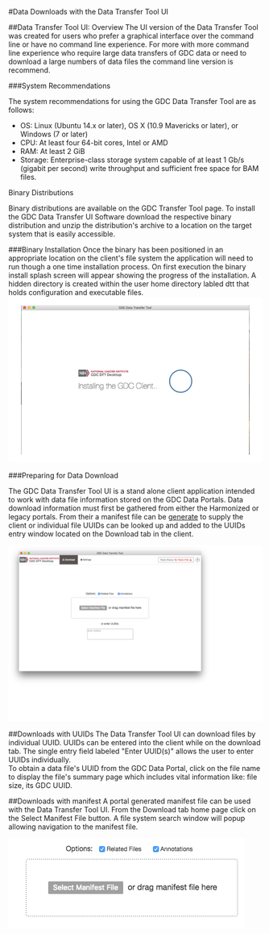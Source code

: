 #Data Downloads with the Data Transfer Tool UI

##Data Transfer Tool UI: Overview
The UI version of the Data Transfer Tool was created for users who prefer a graphical interface over the command line or have no command line experience.  For more with more command line experience who require large data transfers of GDC data or need to download a large numbers of data files the command line version is recommend.

###System Recommendations

The system recommendations for using the GDC Data Transfer Tool are as follows:

* OS: Linux (Ubuntu 14.x or later), OS X (10.9 Mavericks or later), or Windows (7 or later)
* CPU: At least four 64-bit cores, Intel or AMD
* RAM: At least 2 GiB
* Storage: Enterprise-class storage system capable of at least 1 Gb/s (gigabit per second) write throughput and sufficient free space for BAM files.

Binary Distributions

Binary distributions are available on the GDC Transfer Tool page. To install the GDC Data Transfer UI Software download the respective binary distribution and unzip the distribution's archive to a location on the target system that is easily accessible.

###Binary Installation
Once the binary has been positioned in an appropriate location on the client's file system the application will need to run though a one time installation process.  On first execution the binary install splash screen will appear showing the progress of the installation.  A hidden directory is created within the user home directory labled dtt that holds configuration and executable files.
![GDC DTT UI Installation](images/GDC_DTT_UI_INSTALLv7.png "GDC Data Transfer Tool UI Install")


###Preparing for Data Download

The GDC Data Transfer Tool UI is a stand alone client application intended to work with data file information stored on the GDC Data Portals.  Data download information must first be gathered from either the Harmonized or legacy portals.  From their a manifest file can be [generate](https://docs.gdc.cancer.gov/Data_Transfer_Tool/Users_Guide/Preparing_for_Data_Download_and_Upload/#obtaining-a-manifest-file-for-data-download) to supply the client or individual file UUIDs can be looked up and added to the UUIDs entry window located on the Download tab in the client.

![GDC DTT UI Start Page](images/DTT_UI_Start_Page.png)

##Downloads with UUIDs
The Data Transfer Tool UI can download files by individual UUID.  UUIDs can be entered into the client while on the download tab.  The single entry field labeled "Enter UUID(s)" allows the user to enter UUIDs individually.     
To obtain a data file's UUID from the GDC Data Portal, click on the file name to display the file's summary page which includes vital information like: file size,  its GDC UUID.  

##Downloads with manifest
A portal generated manifest file can be used with the Data Transfer Tool UI.  From the Download tab home page click on the Select Manifest File button.  A file system search window will popup allowing navigation to the manifest file.  

![GDC DTT UI Manifest Button Example](images/Manifest_button_DTT_UI_Start_Window.png "GDC Data Transfer Tool UI Manifest Button")     
